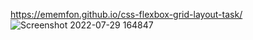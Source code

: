  https://ememfon.github.io/css-flexbox-grid-layout-task/
![Screenshot 2022-07-29 164847](https://user-images.githubusercontent.com/106170213/181908071-6d2b9b5b-8823-431f-9a82-59a326afd130.png)
